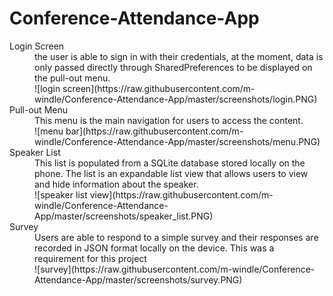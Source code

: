 # Conference-Attendance-App

<dl>
  <dt>Login Screen</dt>
  <dd>the user is able to sign in with their credentials, at the moment, data is only passed 
    directly through SharedPreferences to be displayed on the pull-out menu.<br>
    ![login screen](https://raw.githubusercontent.com/m-windle/Conference-Attendance-App/master/screenshots/login.PNG)
  </dd>

  <dt>Pull-out Menu</dt>
  <dd>This menu is the main navigation for users to access the content.<br>
    ![menu bar](https://raw.githubusercontent.com/m-windle/Conference-Attendance-App/master/screenshots/menu.PNG)
  </dd>
  
  <dt>Speaker List</dt>
  <dd>This list is populated from a SQLite database stored locally on the phone. 
    The list is an expandable list view that allows users to view and hide information about the speaker.<br>
    ![speaker list view](https://raw.githubusercontent.com/m-windle/Conference-Attendance-App/master/screenshots/speaker_list.PNG)
  </dd>
  
  <dt>Survey</dt>
  <dd>Users are able to respond to a simple survey and their responses are recorded in JSON format locally on the device. 
    This was a requirement for this project<br>
    ![survey](https://raw.githubusercontent.com/m-windle/Conference-Attendance-App/master/screenshots/survey.PNG)  
  </dd>
</dl>
